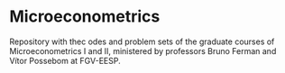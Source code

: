 # Microeconometrics
Repository with thec odes and problem sets of the graduate courses of Microeconometrics I and II, ministered by professors Bruno Ferman and Vítor Possebom at FGV-EESP.
